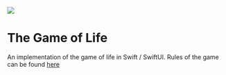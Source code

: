 ![](https://img.shields.io/badge/Swift-5.1-orange.svg)

# The Game of Life 

An implementation of the game of life in Swift / SwiftUI. Rules of the game can be found [here](https://en.wikipedia.org/wiki/Conway%27s_Game_of_Life)

